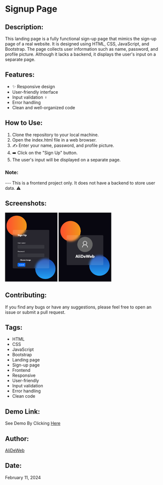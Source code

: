 # Signup Page

## Description:

This landing page is a fully functional sign-up page that mimics the sign-up page of a real website. It is designed using HTML, CSS, JavaScript, and Bootstrap. The page collects user information such as name, password, and profile picture. Although it lacks a backend, it displays the user's input on a separate page.

## Features:

- ✨ Responsive design
- ‍User-friendly interface
- Input validation ️‍♀️
- Error handling
- Clean and well-organized code

## How to Use:

1. Clone the repository to your local machine.
2. Open the index.html file in a web browser.
3. ✍️ Enter your name, password, and profile picture.
4. ➡️ Click on the "Sign Up" button.
5. The user's input will be displayed on a separate page.

### Note:

--- This is a frontend project only. It does not have a backend to store user data. ⚠️

## Screenshots:

<img width="172.33" height="226" src="https://github.com/AliDeWeb/sign-up-page/blob/main/imgs/Screenshot1.png?raw=true"> <img width="172.33" height="226" src="https://github.com/AliDeWeb/sign-up-page/blob/main/imgs/Screenshot2.png?raw=true">

## Contributing:

If you find any bugs or have any suggestions, please feel free to open an issue or submit a pull request.

## Tags:

- HTML
- CSS
- JavaScript
- Bootstrap
- Landing page
- Sign-up page
- Frontend
- Responsive
- User-friendly
- Input validation
- Error handling
- Clean code

## Demo Link:

See Demo By Clicking [Here](https://alideweb.github.io/sign-up-page/)

## Author:

[AliDeWeb](https://github.com/AliDeWeb/)

## Date:

February 11, 2024
